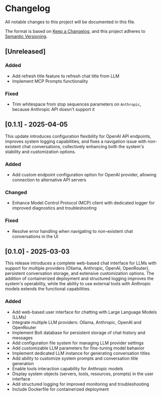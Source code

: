 # Changelog

All notable changes to this project will be documented in this file.

The format is based on [Keep a Changelog](https://keepachangelog.com/en/1.1.0/),
and this project adheres to [Semantic Versioning](https://semver.org/spec/v2.0.0.html).

## [Unreleased]

### Added

- Add refresh title feature to refresh chat title from LLM
- Implement MCP Prompts functionality

### Fixed

- Trim whitespace from stop sequences parameters on `Anthropic`, because Anthropic API doesn't support it

## [0.1.1] - 2025-04-05

This update introduces configuration flexibility for OpenAI API endpoints, improves system logging capabilities, and fixes a navigation issue with non-existent chat conversations, collectively enhancing both the system's stability and customization options.

### Added

- Add custom endpoint configuration option for OpenAI provider, allowing connection to alternative API servers

### Changed

- Enhance Model Control Protocol (MCP) client with dedicated logger for improved diagnostics and troubleshooting

### Fixed

- Resolve error handling when navigating to non-existent chat conversations in the UI

## [0.1.0] - 2025-03-03

This release introduces a complete web-based chat interface for LLMs with support for multiple providers (Ollama, Anthropic, OpenAI, OpenRouter), persistent conversation storage, and extensive customization options. The addition of containerized deployment and structured logging improves the system's operability, while the ability to use external tools with Anthropic models extends the functional capabilities.

### Added

- Add web-based user interface for chatting with Large Language Models (LLMs)
- Integrate multiple LLM providers: Ollama, Anthropic, OpenAI and OpenRouter
- Implement Bolt database for persistent storage of chat history and messages
- Add configuration file system for managing LLM provider settings
- Add customizable LLM parameters for fine-tuning model behavior
- Implement dedicated LLM instance for generating conversation titles
- Add ability to customize system prompts and conversation title generation
- Enable tools interaction capability for Anthropic models
- Display system objects (servers, tools, resources, prompts) in the user interface
- Add structured logging for improved monitoring and troubleshooting
- Include Dockerfile for containerized deployment
